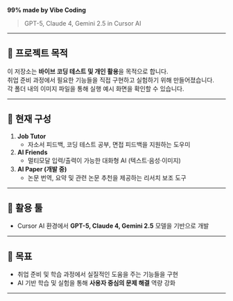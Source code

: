 **99% made by Vibe Coding**  

> GPT-5, Claude 4, Gemini 2.5 in Cursor AI  

---

## 📌 프로젝트 목적
이 저장소는 **바이브 코딩 테스트 및 개인 활용**을 목적으로 합니다.  
취업 준비 과정에서 필요한 기능들을 직접 구현하고 실험하기 위해 만들어졌습니다.  
각 폴더 내의 이미지 파일을 통해 실행 예시 화면을 확인할 수 있습니다.

---

## 📂 현재 구성
1. **Job Tutor**  
   - 자소서 피드백, 코딩 테스트 공부, 면접 피드백을 지원하는 도우미  
2. **AI Friends**  
   - 멀티모달 입력/출력이 가능한 대화형 AI (텍스트·음성·이미지)  
3. **AI Paper (개발 중)**  
   - 논문 번역, 요약 및 관련 논문 추천을 제공하는 리서치 보조 도구  

---

## 🧠 활용 툴
- Cursor AI 환경에서 **GPT-5, Claude 4, Gemini 2.5** 모델을 기반으로 개발  

---

## 🎯 목표
- 취업 준비 및 학습 과정에서 실질적인 도움을 주는 기능들을 구현  
- AI 기반 학습 및 실험을 통해 **사용자 중심의 문제 해결** 역량 강화  

---
